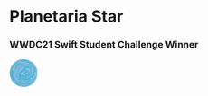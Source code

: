 # Planetaria Star

### WWDC21 Swift Student Challenge Winner

<img src="https://github.com/joerup2004/planetaria/blob/main/Images/Objects/Blue1.png?raw=true" border="0" style="width:50px;height:50px">
